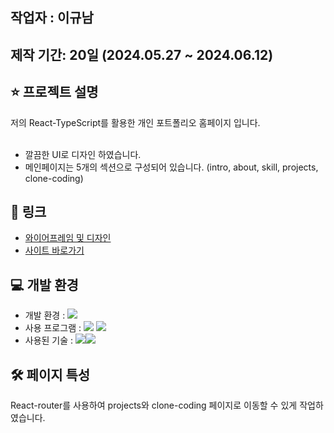 ## 작업자 : 이규남

## 제작 기간: 20일 (2024.05.27 ~ 2024.06.12)

## ⭐️ 프로젝트 설명

저의 React-TypeScript를 활용한 개인 포트폴리오 홈페이지 입니다.<br/><br/>

- 깔끔한 UI로 디자인 하였습니다.
- 메인페이지는 5개의 섹션으로 구성되어 있습니다. (intro, about, skill, projects, clone-coding)

## 🚀 링크
- [와이어프레임 및 디자인](https://www.figma.com/file/v2H4hEpzNfnYm5YprPp9SX/personalPortfolio?type=design&node-id=0%3A1&mode=design&t=OA0jYetTy0UVWNB9-1)
- [사이트 바로가기](https://rbska9810.github.io/portfolio/) <br>
## 💻 개발 환경

- 개발 환경 : <img src="https://img.shields.io/badge/windows10-0078D6?style=flat-square&logo=windows10&logoColor=white"/>
- 사용 프로그램 : <img src="https://img.shields.io/badge/Vs code-007ACC?style=flat-square&logo=visualstudiocode&logoColor=white"/> <img src="https://img.shields.io/badge/figma-F24E1E?style=flat-square&logo=figma&logoColor=white"/>
- 사용된 기술 :
   <img src="https://img.shields.io/badge/typescript-%23007ACC.svg?style=for-the-badge&logo=typescript&logoColor=white"><img src="https://img.shields.io/badge/reactt-%23007ACC.svg?style=for-the-badge&logo=react&logoColor=white">

## 🛠️ 페이지 특성

React-router를 사용하여 projects와 clone-coding 페이지로 이동할 수 있게 작업하였습니다.
